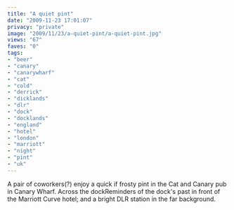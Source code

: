 ```yaml
---
title: "A quiet pint"
date: "2009-11-23 17:01:07"
privacy: "private"
image: "2009/11/23/a-quiet-pint/a-quiet-pint.jpg"
views: "67"
faves: "0"
tags:
- "beer"
- "canary"
- "canarywharf"
- "cat"
- "cold"
- "derrick"
- "dicklands"
- "dlr"
- "dock"
- "docklands"
- "england"
- "hotel"
- "london"
- "marriott"
- "night"
- "pint"
- "uk"
---
```

A pair of coworkers(?) enjoy a quick if frosty pint in the Cat and Canary pub in Canary Wharf. Across the dockReminders of the dock's past in front of the Marriott Curve hotel; and a bright DLR station in the far background.<a href="http://www.phillprice.com/2009/11/24/a-quiet-pint" rel="nofollow"></a>
